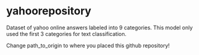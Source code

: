 # yahoorepository

Dataset of yahoo online answers labeled into 9 categories.
This model only used the first 3 categories for text classification.

Change path_to_origin to where you placed this github repository!
